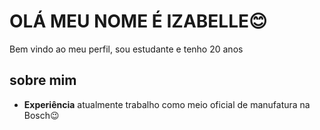 # OLÁ MEU NOME É IZABELLE😊
Bem vindo ao meu perfil, sou estudante e tenho 20 anos

## sobre mim
- **Experiência** atualmente trabalho como meio oficial de manufatura na Bosch😉
